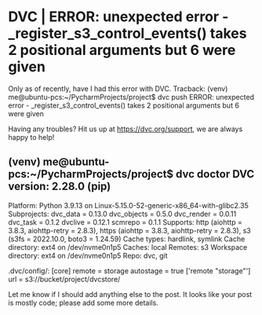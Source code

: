
# DVC | ERROR: unexpected error - _register_s3_control_events() takes 2 positional arguments but 6 were given

Only as of recently, have I had this error with DVC.
Tracback:
(venv) me@ubuntu-pcs:~/PycharmProjects/project$ dvc push
ERROR: unexpected error - _register_s3_control_events() takes 2 positional arguments but 6 were given                                                                                                                                                          

Having any troubles? Hit us up at https://dvc.org/support, we are always happy to help!

(venv) me@ubuntu-pcs:~/PycharmProjects/project$ dvc doctor
DVC version: 2.28.0 (pip)
---------------------------------
Platform: Python 3.9.13 on Linux-5.15.0-52-generic-x86_64-with-glibc2.35
Subprojects:
        dvc_data = 0.13.0
        dvc_objects = 0.5.0
        dvc_render = 0.0.11
        dvc_task = 0.1.2
        dvclive = 0.12.1
        scmrepo = 0.1.1
Supports:
        http (aiohttp = 3.8.3, aiohttp-retry = 2.8.3),
        https (aiohttp = 3.8.3, aiohttp-retry = 2.8.3),
        s3 (s3fs = 2022.10.0, boto3 = 1.24.59)
Cache types: hardlink, symlink
Cache directory: ext4 on /dev/nvme0n1p5
Caches: local
Remotes: s3
Workspace directory: ext4 on /dev/nvme0n1p5
Repo: dvc, git

.dvc/config/:
[core]
    remote = storage
    autostage = true
['remote "storage"']
    url = s3://bucket/project/dvcstore/

Let me know if I should add anything else to the post.
It looks like your post is mostly code; please add some more details.

        